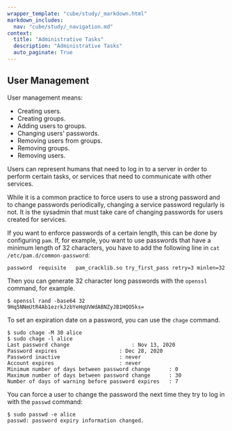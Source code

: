 ```yaml
---
wrapper_template: "cube/study/_markdown.html"
markdown_includes:
  nav: "cube/study/_navigation.md"
context:
  title: "Administrative Tasks"
  description: "Administrative Tasks"
  auto_paginate: True
---
```


## User Management

User management means:

* Creating users.
* Creating groups.
* Adding users to groups.
* Changing users' passwords.
* Removing users from groups.
* Removing groups.
* Removing users.

Users can represent humans that need to log in to a server in order
to perform certain tasks, or services that need to communicate with
other services.

While it is a common practice to force users to use a strong password
and to change passwords periodically, changing a service password
regularly is not. It is the sysadmin that must
take care of changing passwords for users created for services.

If you want to enforce passwords of a certain length, this can be done
by configuring `pam`. If, for example, you want to use passwords that
have a minimum length of 32 characters, you have to add the following
line in `cat /etc/pam.d/common-password`:

```
password  requisite   pam_cracklib.so try_first_pass retry=3 minlen=32
```

Then you can generate 32 character long passwords with the `openssl`
command, for example.

```
$ openssl rand -base64 32
9Hq5NNmUtR4Ab1ezrkJzbYeHqUVWdABNZyJB1HQO5ks=
```

To set an expiration date on a password, you can use the `chage` command.

```
$ sudo chage -M 30 alice
$ sudo chage -l alice
Last password change					: Nov 13, 2020
Password expires					: Dec 28, 2020
Password inactive					: never
Account expires						: never
Minimum number of days between password change		: 0
Maximum number of days between password change		: 30
Number of days of warning before password expires	: 7
```

You can force a user to change the password the next time they try to
log in with the `passwd` command:

```
$ sudo passwd -e alice
passwd: password expiry information changed.
```
